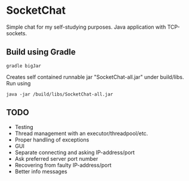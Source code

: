 # SocketChat

Simple chat for my self-studying purposes. Java application with TCP-sockets.


## Build using Gradle

```
gradle bigJar
```
Creates self contained runnable jar "SocketChat-all.jar" under build/libs.
Run using 
```
java -jar /build/libs/SocketChat-all.jar
```


## TODO

- Testing
- Thread management with an executor/threadpool/etc.
- Proper handling of exceptions
- GUI
- Separate connecting and asking IP-address/port
- Ask preferred server port number
- Recovering from faulty IP-address/port
- Better info messages
